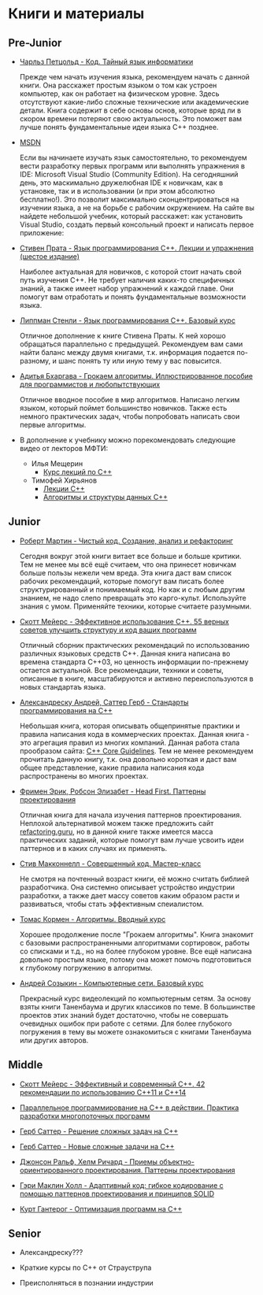 # Книги и материалы

## Pre-Junior

- [Чарльз Петцольд - Код. Тайный язык информатики](https://www.ozon.ru/context/detail/id/125884/)

    Прежде чем начать изучения языка, рекомендуем начать с данной книги. Она расскажет простым языком о том как устроен компьютер, как он работает на физическом уровне. Здесь отсутствуют какие-либо сложные технические или академические детали. Книга содержит в себе основы основ, которые вряд ли в скором времени потеряют свою актуальность. Это поможет вам лучше понять фундаментальные идеи языка C++ позднее. 

- [MSDN](https://docs.microsoft.com/ru-ru/cpp/build/vscpp-step-0-installation?view=msvc-160)

    Если вы начинаете изучать язык самостоятельно, то рекомендуем вести разработку первых программ или выполнять упражнения в IDE: Microsoft Visual Studio (Community Edition). На сегодняшний день, это маскимально дружелюбная IDE к новичкам, как в установке, так и в использовании (и при этом абсолютно бесплатно!). Это позволит максимально сконцентрироваться на изучении языка, а не на борьбе с рабочим окружением. На сайте вы найдете небольшой учебник, который расскажет: как установить Visual Studio, создать первый консольный проект и написать первое приложение: 

- [Стивен Прата - Язык программирования C++. Лекции и упражнения (шестое издание)](https://www.ozon.ru/product/yazyk-programmirovaniya-c-lektsii-i-uprazhneniya-147417584/?utm_source=google&utm_medium=cpc&utm_campaign=RF_Product_Shopping_Books_super&gclid=CjwKCAjw7diEBhB-EiwAskVi11zEQ2QeqLjT8AEBCYC5IWzgpdgLIErY3c7eLfgnPSFic9M8Eh2pPRoCSHIQAvD_BwE)

    Наиболее актуальная для новичков, с которой стоит начать свой путь изучения C++. Не требует наличия каких-то специфичных знаний, а также имеет набор упражнений к каждой главе. Они помогут вам отработать и понять фундаментальные возможности языка.

- [Липпман Стенли - Язык программирования C++. Базовый курс](https://www.ozon.ru/product/yazyk-programmirovaniya-c-bazovyy-kurs-147417585/?sh=QOX3qGug)

    Отличное дополнение к книге Стивена Праты. К ней хорошо обращаться параллельно с предыдущей. Рекомендуем вам сами найти баланс между двумя книгами, т.к. информация подается по-разному, и шанс понять ту или иную тему у вас повысится. 

- [Адитья Бхаргава - Грокаем алгоритмы. Иллюстрированное пособие для программистов и любопытствующих](ie-dlya-programmistov-i-lyubopytstvuyushchih-139296295/?sh=MERnHW_O)

    Отличное вводное пособие в мир алгоритмов. Написано легким языком, который поймет большинство новичков. Также есть немного практических задач, чтобы попробовать написать свои первые алгоритмы.

- В дополнение к учебнику можно порекомендовать следующие видео от лекторов МФТИ:
    - Илья Мещерин
        - [Курс лекций по C++](https://www.youtube.com/playlist?list=PL4_hYwCyhAvY2dY_tnTv3-TJThzcloCvM)
    - Тимофей Хирьянов
        - [Лекции C++](https://www.youtube.com/playlist?list=PLRDzFCPr95fItmofHO4KuGjfGtbQtEj-x)
        - [Алгоритмы и структуры данных C++](https://www.youtube.com/playlist?list=PLRDzFCPr95fL_5Xvnufpwj2uYZnZBBnsr)

## Junior

- [Роберт Мартин - Чистый код. Создание, анализ и рефакторинг](https://www.ozon.ru/product/chistyy-kod-sozdanie-analiz-i-refaktoring-chistyy-kod-sozdanie-analiz-i-refaktoring-142429922/?sh=awbarJsR)

    Сегодня вокруг этой книги витает все больше и больше критики. Тем не менее мы всё ещё считаем, что она принесет новичкам больше пользы нежели чем вреда. Эта книга даст вам список рабочих рекомендаций, которые помогут вам писать более структурированный и понимаемый код. Но как и с любым другим знанием, не надо слепо превращать это карго-культ. Используйте знания с умом. Применяйте техники, которые считаете разумными.

- [Скотт Мейерс - Эффективное использование C++. 55 верных советов улучшить структуру и код ваших программ](https://www.ozon.ru/product/effektivnoe-ispolzovanie-c-55-vernyh-sovetov-uluchshit-strukturu-i-kod-vashih-programm-2610625/?sh=VdYASWTH)

    Отличный сборник практических рекомендаций по использованию различных языковых средств C++. Данная книга написана во времена стандарта C++03, но ценность информации по-прежнему остается актуальной. Все рекомендации, техники и советы, описанные в книге, масштабируются и активно переиспользуются в новых стандартаъ языка.

- [Александреску Андрей, Саттер Герб - Стандарты программирования на С++](https://www.ozon.ru/product/standarty-programmirovaniya-na-s-2381848/?sh=SUs05K52)

    Небольшая книга, которая описывать общепринятые практики и правила написания кода в коммерческих проектах. Данная книга - это агрегация правил из многих компаний. Данная работа стала прообразом сайта: [C++ Core Guidelines](https://isocpp.github.io/CppCoreGuidelines/CppCoreGuidelines). Тем не менее рекомендуем прочитать данную книгу, т.к. она довольно короткая и даст вам общее представление, какие правила написания кода распространены во многих проектах.

- [Фримен Эрик, Робсон Элизабет - Head First. Паттерны проектирования](https://www.ozon.ru/product/head-first-patterny-proektirovaniya-obnovlennoe-yubileynoe-izdanie-144233005/?sh=VWSHgt2E)

    Отличная книга для начала изучения паттернов проектирования. Неплохой альтернативой можем также предложить сайт [refactoring.guru](https://refactoring.guru/design-patterns), но в данной книге также имеется масса практических заданий, которые помогут вам лучше усвоить идеи паттернов и в каких случаях их применять.

- [Стив Макконнелл - Совершенный код. Мастер-класс](https://www.ozon.ru/product/sovershennyy-kod-master-klass-138437220/?sh=dxL38m9c)

    Не смотря на почтенный возраст книги, её можно считать библией разработчика. Она системно описывает устройство индустрии разработки, а также дает массу советов каким образом расти и развиваться, чтобы стать эффективным спеиалистом.

- [Томас Кормен - Алгоритмы. Вводный курс](https://www.ozon.ru/product/algoritmy-vvodnyy-kurs-24903185/?sh=oABFs2sD)

    Хорошее продолжение после "Грокаем алгоритмы". Книга знакомит с базовыми распространенными алгоритмами сортировок, работы со списками и т.д., но на более глубоком уровне. Все ещё написана довольно простым языке, потому она может помочь подготовиться к глубокому погружению в алгоритмы.

- [Андрей Созыкин - Компьютерные сети. Базовый курс](https://www.youtube.com/playlist?list=PLtPJ9lKvJ4oiNMvYbOzCmWy6cRzYAh9B1)

    Прекрасный курс видеолекций по компьютерным сетям. За основу взяты книги Таненбаума и других классиков по теме. В большинстве проектов этих знаний будет достаточно, чтобы не совершать очевидных ошибок при работе с сетями. Для более глубокого погружения в тему вы можете ознакомиться с книгами Таненбаума или других авторов.

## Middle

- [Скотт Мейерс - Эффективный и современный С++. 42 рекомендации по использованию C++11 и C++14](https://www.ozon.ru/product/effektivnyy-i-sovremennyy-s-42-rekomendatsii-po-ispolzovaniyu-c11-i-c14-effektivnyy-i-sovremennyy-34747131/?sh=CHL5ECEP)

- [Параллельное программирование на С++ в действии. Практика разработки многопоточных программ](https://www.ozon.ru/product/parallelnoe-programmirovanie-na-s-v-deystvii-praktika-razrabotki-mnogopotochnyh-programm-217051361/?asb=uff2kmWPtH7totJyGfGyYsPFkTR%252BIxeTdrNvGvZlqzc%253D&asb2=L78tfqOpsfrZsUEmgaZ9kZgbmpv4Jyn9UhBcKxIEO3Q&keywords=%D0%9F%D0%B0%D1%80%D0%B0%D0%BB%D0%BB%D0%B5%D0%BB%D1%8C%D0%BD%D0%BE%D0%B5+%D0%BF%D1%80%D0%BE%D0%B3%D1%80%D0%B0%D0%BC%D0%BC%D0%B8%D1%80%D0%BE%D0%B2%D0%B0%D0%BD%D0%B8%D0%B5+%D0%BD%D0%B0+C%2B%2B&sh=nq_ppy1R)

- [Герб Саттер - Решение сложных задач на С++](https://www.ozon.ru/product/reshenie-slozhnyh-zadach-na-s-1273200/?sh=gy2qlNpv)

- [Герб Саттер - Новые сложные задачи на C++](https://www.ozon.ru/product/novye-slozhnye-zadachi-na-c-2342923/?sh=PpLM-a9C)

- [Джонсон Ральф, Хелм Ричард - Приемы объектно-ориентированного проектирования. Паттерны проектирования](https://www.ozon.ru/product/priemy-obektno-orientirovannogo-proektirovaniya-patterny-proektirovaniya-2457392/?sh=U_1tfTeu)

- [Гэри Маклин Холл - Адаптивный код: гибкое кодирование с помощью паттернов проектирования и принципов SOLID](https://www.ozon.ru/product/adaptivnyy-kod-gibkoe-kodirovanie-s-pomoshchyu-patternov-proektirovaniya-i-printsipov-solid-142089791/?sh=yQeAC0en)

- [Курт Гантерог - Оптимизация программ на C++](https://www.ozon.ru/product/optimizatsiya-programm-na-c-proverennye-metody-povysheniya-proizvoditelnosti-140145932/?sh=OlHzzZHG)

## Senior

- Александреску???

- Краткие курсы по С++ от Страуструпа

- Преисполняться в познании индустрии